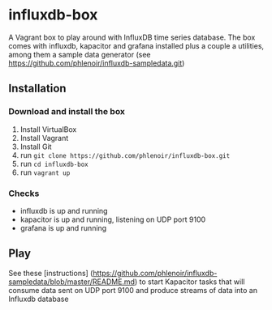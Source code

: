 # influxdb-box
A Vagrant box to play around with InfluxDB time series database.
The box comes with influxdb, kapacitor and grafana installed plus a couple a utilities, among them a sample data generator (see https://github.com/phlenoir/influxdb-sampledata.git)

## Installation 

### Download and install the box
1. Install VirtualBox
1. Install Vagrant
1. Install Git
1. run `git clone https://github.com/phlenoir/influxdb-box.git`
1. run `cd influxdb-box`
1. run `vagrant up`

### Checks
* influxdb is up and running
* kapacitor is up and running, listening on UDP port 9100
* grafana is up and running

## Play
See these [instructions] (https://github.com/phlenoir/influxdb-sampledata/blob/master/README.md) to start Kapacitor tasks that will consume data sent on UDP port 9100 and produce streams of data into an Influxdb database
